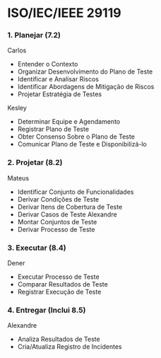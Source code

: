 # ISO/IEC/IEEE 29119


### 1. Planejar (7.2)
Carlos
- Entender o Contexto
- Organizar Desenvolvimento do Plano de Teste
- Identificar e Analisar Riscos
- Identificar Abordagens de Mitigação de Riscos
- Projetar Estratégia de Testes

Kesley
- Determinar Equipe e Agendamento
- Registrar Plano de Teste
- Obter Consenso Sobre o Plano de Teste
- Comunicar Plano de Teste e Disponibilizá-lo

### 2. Projetar (8.2)
Mateus
- Identificar Conjunto de Funcionalidades
- Derivar Condições de Teste
- Derivar Itens de Cobertura de Teste
- Derivar Casos de Teste
Alexandre
- Montar Conjuntos de Teste
- Derivar Processo de Teste

### 3. Executar (8.4)
Dener
- Executar Processo de Teste
- Comparar Resultados de Teste
- Registrar Execução de Teste

### 4. Entregar (Inclui 8.5)
Alexandre
- Analiza Resultados de Teste
- Cria/Atualiza Registro de Incidentes
